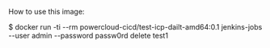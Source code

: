 How to use this image:

$ docker run -ti --rm powercloud-cicd/test-icp-dailt-amd64:0.1 jenkins-jobs --user admin --password passw0rd delete test1
